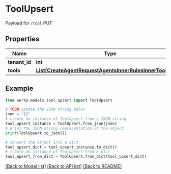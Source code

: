 # ToolUpsert

Payload for `/tool` PUT

## Properties

Name | Type | Description | Notes
------------ | ------------- | ------------- | -------------
**tenant_id** | **int** |  | 
**tools** | [**List[CreateAgentRequestAgentsInnerRulesInnerToolsInner]**](CreateAgentRequestAgentsInnerRulesInnerToolsInner.md) |  | 

## Example

```python
from worka.models.tool_upsert import ToolUpsert

# TODO update the JSON string below
json = "{}"
# create an instance of ToolUpsert from a JSON string
tool_upsert_instance = ToolUpsert.from_json(json)
# print the JSON string representation of the object
print(ToolUpsert.to_json())

# convert the object into a dict
tool_upsert_dict = tool_upsert_instance.to_dict()
# create an instance of ToolUpsert from a dict
tool_upsert_from_dict = ToolUpsert.from_dict(tool_upsert_dict)
```
[[Back to Model list]](../README.md#documentation-for-models) [[Back to API list]](../README.md#documentation-for-api-endpoints) [[Back to README]](../README.md)


